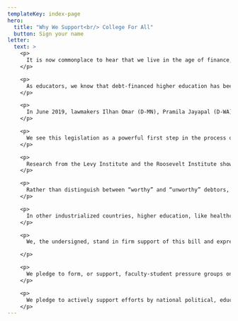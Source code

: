 ```yaml
---
templateKey: index-page
hero:
  title: "Why We Support<br/> College For All"
  button: Sign your name
letter:
  text: >
    <p>
      It is now commonplace to hear that we live in the age of finance, but for the vast majority of people in the United States and beyond, our era is experienced as the age of crushing debt. As a result of soaring education costs, unaffordable housing, bankruptcies from medical bills, usurious payday loans, and unpayable financial obligations from mass incarceration, household debt continues to spiral. Student debt alone stands at $1.6 trillion. Our students are graduating with an average of $30,000 in debt, and every year, there are 1.1 million new defaulters on those debts. Debt-financed higher education has taken a radically unequal toll on Black, Latinx and Native households because they hold just a fraction of the wealth of white households. Four years after graduating, the average loan balances of Black student debtors are more than double that of their white counterparts, due to discrepancies that can be traced to employment discrimination, racial wage gaps, and differentials in intergenerational wealth.
    </p>

    <p>
      As educators, we know that debt-financed higher education has been a profound mistake, and also a relatively recent one. (Student debt was too insignificant to track in 1999.) By slashing funding to education, federal and state lawmakers shifted the burden to students and families, especially to those least able to afford it. Activists from the Occupy Student Debt Campaign to Strike Debt to Movement for Black Lives to the Debt Collective have been sounding the alarm and organizing around this issue for the last eight years. Indeed, the Debt Collective organized the first successful student debt strike in U.S. history, winning over $1 billion in debt discharge in a campaign with for-profit college debtors. Finally, politicians are listening.
    </p>

    <p>
      In June 2019, lawmakers Ilhan Omar (D-MN), Pramila Jayapal (D-WA), and Bernie Sanders (D-VT) introduced the College for All act (with help from student debt strikers). The legislation would wipe out all $1.6 trillion in outstanding student debt for 45 million borrowers, eliminate tuition and fees at all public two-year and four-year colleges and universities, provide funding streams to Historically Black Colleges and Universities and Tribal Colleges, and make community colleges, trade schools, and apprenticeship programs tuition-and fee-free for all. These measures will be paid for by a financial transaction tax on Wall Street of the kind currently imposed by 40 countries around the world.
    </p>

    <p>
      We see this legislation as a powerful first step in the process of reinvestment in quality public education. We know that subsequent steps will require the fight for state reinvestment, high quality and diverse curricula, robust research support, and the de-adjunctification of our workforce.
    </p>

    <p>
      Research from the Levy Institute and the Roosevelt Institute shows that a full jubilee—an erasure of all student loans currently on the books—would not only be a substantial boost to GDP but also a significant narrowing of the racial wealth gap, and therefore a means to begin addressing the need for reparations in and through higher education. Far from a boon to the already-wealthy, the vast majority of the benefits of universal debt discharge would go to the bottom 20% of households. The largest impact, in proportion to household wealth, would be on Black and Latinx families and communities, and women in those communities in particular, who hold the disproportionate share of the debt load. In addition, a significant percentage of student debtors were defrauded by for-profit colleges (which intentionally target and exploit marginalized communities) and these students routinely carry high debt burdens, often without ever having graduated.
    </p>

    <p>
      Rather than distinguish between “worthy” and “unworthy” debtors, or create a pecking order of who deserves more, less, or no relief, we applaud the fact that College for All is being proposed in the lineage of universal programs like Social Security and Medicare. While there are other policy options on the table, we strongly believe that universal programs are engines of popular solidarity that draw their power from uniting the most people under a single demand: education should be a right, not a privilege. A demand for universal student debt relief, alongside the proposal for tuition-free public college, unites tens of millions of people around a commonly shared idea. College for All, like Medicare for All, is a meaningful step toward de-financializing our basic social needs.
    </p>

    <p>
      In other industrialized countries, higher education, like healthcare, is regarded as a public good and as a right, but in the U.S., it has been turned into an expensive commodity. Now is the time to reclaim the vocation of learning to which we have devoted our careers. College for All is the first serious step toward that goal we have seen in our lifetime.
    </p>

    <p>
      We, the undersigned, stand in firm support of this bill and express our commitment to fight for its passage into law.

    </p>

    <p>
      We pledge to form, or support, faculty-student pressure groups on our own campuses to actively promote the agenda of College for All, without regard to the outcome of the bill itself.
    </p>

    <p>
      We pledge to actively support efforts by national political, educational or labor groups willing to fight for the agenda of College for All.
    </p>
---
```

